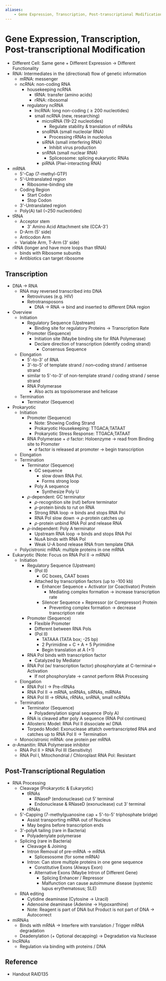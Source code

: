 ```yaml
---
aliases:
    - Gene Expression, Transcription, Post-transcriptional Modification
---
```


# Gene Expression, Transcription, Post-transcriptional Modification

- Different Cell: Same gene + Different Expression → Different Functionality
- RNA: Intermediates in the (directional) flow of genetic information
    - mRNA: messenger
    - ncRNA: non-coding RNA
        - housekeeping ncRNA
            - tRNA: transfer (amino acids)
            - rRNA: ribosomal
        - regulatory ncRNA
            - lncRNA: long non-coding ($\ge 200$ nucleotides)
            - small ncRNA (new, researching)
                - microRNA (19-22 nucleotides)
					- Regulate stability & translation of mRNAs
                - snoRNA (small nucleolar RNA)
	                - Processing rRNAs in nucleolus
                - siRNA (small interfering RNA)
	                - Inhibit virus production
                - snRNA (small nuclear RNA)
	                - Spliceosome: splicing eukaryotic RNAs
                - piRNA (Piwi-interacting RNA)
- mRNA
    - 5'-Cap (7-methyl-GTP)
    - 5'-Untranslated region
        - Ribosome-binding site
    - Coding Region
        - Start Codon
        - Stop Codon
    - 3'-Untranslated region
    - Poly(A) tail (~250 nucleotides)
- tRNA
    - Acceptor stem
        - 3' Amino Acid Attachment site (CCA-3')
    - D-Arm (5' side)
    - Anticodon Arm
    - Variable Arm, T-Arm (3' side)
- rRNA (longer and have more loops than tRNA)
    - binds with Ribosome subunits
    - Antibiotics can target ribosome

## Transcription

- DNA → RNA
    - RNA may reversed transcribed into DNA
        - Retroviruses (e.g. HIV)
        - Retrotransposons
            - DNA → RNA → bind and inserted to different DNA region
- Overview
    - Initiation
        - Regulatory Sequence (Upstream)
            - Binding site for regulatory Proteins → Transcription Rate
        - Promoter (Sequence)
            - Initiation site (Maybe binding site for RNA Polymerase)
            - Declare direction of transcription (identify coding strand)
                - Consensus Sequence
    - Elongation
        - 5'-to-3' of RNA
        - 3'-to-5' of template strand / non–coding strand / antisense strand
        - similar to 5'-to-3' of non-template strand / coding strand / sense strand
        - RNA Polymerase
            - Also acts as topoisomerase and helicase
    - Termination
        - Terminator (Sequence)
- Prokaryotic
    - Initiation
        - Promoter (Sequence)
            - Note: Showing Coding Strand
            - Prokaryotic Housekeeping: TTGACA;TATAAT
            - Prokaryotic Stress Response: TTGACA;TATAAT
        - RNA Polymerase + $\sigma$ factor: Holoenzyme → read from Binding site to Promoter
            - $\sigma$ factor is released at promoter → begin transcription
    - Elongation
    - Termination
        - Terminator (Sequence)
            - GC sequence
                - slow down RNA Pol.
                - Forms strong loop
            - Poly A sequence
                - Synthesize Poly U
        - $\rho$-dependent: GC terminator
            - $\rho$-recognition site (rut) before terminator
            - $\rho$-protein binds to rut on RNA
            - Strong RNA loop → binds and stops RNA Pol
            - RNA Pol slow down → $\rho$-protein catches up
            - $\rho$-protein unbind RNA Pol and release RNA
        - $\rho$-independent: Poly A terminator
            - Upstream RNA loop → binds and stops RNA Pol
            - NusA binds with RNA Pol
            - Weak U-A bond release RNA from template DNA
    - Polycistronic mRNA: multiple proteins in one mRNA
- Eukaryotic (Note: Focus on RNA Pol II → mRNA)
    - Initiation
        - Regulatory Sequence (Upstream)
            - (Pol II)
                - GC boxes, CAAT boxes
            - Attached by transcription factors (up to -100 kb)
                - Enhancer Sequence + Activator (or Coactivator) Protein
	                - Mediating complex formation → increase transcription rate
                - Silencer Sequence + Repressor (or Corepressor) Protein
					- Preventing complex formation → decrease transcription rate
        - Promoter (Sequence)
            - Flexible Promoter
            - Different between RNA Pols
            - (Pol II)
                - TATAAA (TATA box; -25 bp)
                - 2 Pyrimidine + C + A + 5 Pyrimidine
                - Begin translation at A (+1)
        - RNA Pol binds with transcription factor
            - Catalyzed by Mediator
        - RNA Pol (w/ transcription factor) phosphorylate at C-terminal→ Activation
            - If not phosphorylate → cannot perform RNA Processing
    - Elongation
        - RNA Pol I → Pre-rRNAs
        - RNA Pol II → mRNA, snRNAs, siRNAs, miRNAs
        - RNA Pol III → tRNAs, rRNAs, snRNA, small ncRNAs
    - Termination
        - Terminator (Sequence)
            - Polyadenylation signal sequence (Poly A)
        - RNA is cleaved after poly A sequence (RNA Pol continues)
        - Allosteric Model: RNA Pol II dissociate w/ DNA
        - Torpedo Model: Exonuclease attatch overtranscripted RNA and catches up to RNA Pol II → Termination
    - Monocistronic mRNA: one protein per mRNA
- $\alpha$-Amanitin: RNA Polymerase inhibitor
	- RNA Pol II > RNA Pol III (Sensitivity)
	- RNA Pol I, Mitochondrial / Chloroplast RNA Pol: Resistant

## Post-Transcriptional Regulation

- RNA Processing
    - Cleavage (Prokaryotic & Eukaryotic)
        - tRNAs
            - RNaseP (endonuclease) cut 5’ terminal
            - Endonuclease & RNaseD (exonuclease) cut 3’ terminal
        - rRNAs
    - 5'-Capping (7-methylguanosine cap + 5'-to-5' triphosphate bridge)
        - Assist transporting mRNA out of Nucleus
        - May begins before transcription ends
    - 3'-polyA tailing (rare in Bacteria)
        - Polyadenylate polymerase
    - Splicing (rare in Bacteria)
        - Cleavage & Joining
        - Intron Removal of pre-mRNA → mRNA
            - Splicesosome (for some mRNA)
        - Intron: Can store multiple proteins in one gene sequence
            - Constitutive Exons (Always Exon)
            - Alternative Exons (Maybe Intron of Different Gene)
                - Splicing Enhancer / Repressor
                - Malfunction can cause autoimmune disease (systemic lupus erythematosus; SLE)
    - RNA editing
        - Cytidine deaminase (Cytosine → Uracil)
        - Adenosine deaminase (Adenine → Hypoxanthine)
        - Note: Reagent is part of DNA but Product is not part of DNA → Autocorrect
- miRNAs
    - Binds with mRNA → Interfere with translation / Trigger mRNA degradation
    - Deadenylation (+ Optional decapping) → Degradation via Nuclease
- lncRNAs
    - Regulation via binding with proteins / DNA

## Reference

- Handout RAID135
